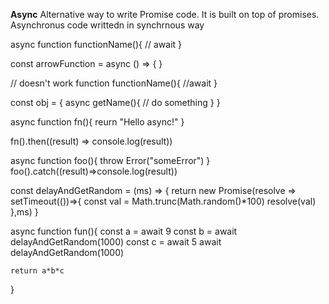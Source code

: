 **Async**
Alternative way to write Promise code. It is built on top of promises.
Asynchronus code writtedn in synchrnous way

async function functionName(){
    // await
}

const arrowFunction = async () => { }

// doesn't work
function functionName(){
    //await
}

const obj = {
    async getName(){
        // do something
    }
}

async function fn(){
    reurn "Hello async!"
}

fn().then((result) => console.log(result))

async function foo(){
    throw Error("someError")
}
foo().catch((result)=>console.log(result))

const delayAndGetRandom = (ms) => {
    return new Promise(resolve => setTimeout(())=>{
        const val = Math.trunc(Math.random()*100)
        resolve(val)
    },ms)
}

async function fun(){
    const a = await 9
    const b = await delayAndGetRandom(1000)
    const c = await 5
    await delayAndGetRandom(1000)

    return a*b*c
}